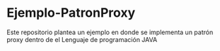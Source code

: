 # Ejemplo-PatronProxy
Este repositorio plantea un ejemplo en donde se implementa un patrón proxy dentro de el Lenguaje de programación JAVA
